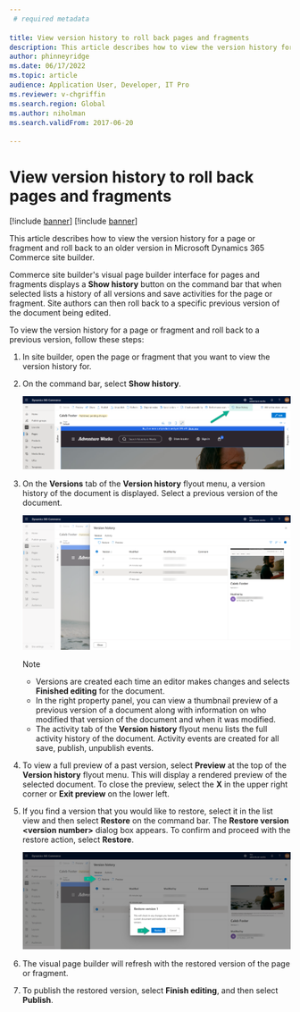 ```yaml
---
 # required metadata

title: View version history to roll back pages and fragments
description: This article describes how to view the version history for a page or fragment and roll back to an older version in Microsoft Dynamics 365 Commerce site builder.
author: phinneyridge
ms.date: 06/17/2022
ms.topic: article
audience: Application User, Developer, IT Pro
ms.reviewer: v-chgriffin
ms.search.region: Global
ms.author: niholman
ms.search.validFrom: 2017-06-20

---
```


# View version history to roll back pages and fragments

[!include [banner](includes/banner.md)]
[!include [banner](includes/preview-banner.md)]

This article describes how to view the version history for a page or fragment and roll back to an older version in Microsoft Dynamics 365 Commerce site builder.

Commerce site builder's visual page builder interface for pages and fragments displays a **Show history** button on the command bar that when selected lists a history of all versions and save activities for the page or fragment. Site authors can then roll back to a specific previous version of the document being edited. 

To view the version history for a page or fragment and roll back to a previous version, follow these steps:

1. In site builder, open the page or fragment that you want to view the version history for.
1. On the command bar, select **Show history**.   

    ![Show history button.](./media/version-history-1.png)

1. On the **Versions** tab of the **Version history** flyout menu, a version history of the document is displayed. Select a previous version of the document. 

    ![Version history list view.](./media/version-history-2.png)

    > [!NOTE]
    > - Versions are created each time an editor makes changes and selects **Finished editing** for the document. 
    > - In the right property panel, you can view a thumbnail preview of a previous version of a document along with information on who modified that version of the document and when it was modified.
    > - The activity tab of the **Version history** flyout menu lists the full activity history of the document. Activity events are created for all save, publish, unpublish events.

1. To view a full preview of a past version, select **Preview** at the top of the **Version history** flyout menu. This will display a rendered preview of the selected document. To close the preview, select the **X** in the upper right corner or **Exit preview** on the lower left.
1. If you find a version that you would like to restore, select it in the list view and then select **Restore** on the command bar. The **Restore version \<version number\>** dialog box appears. To confirm and proceed with the restore action, select **Restore**.

    ![Restore version action.](./media/version-history-3.png)

1. The visual page builder will refresh with the restored version of the page or fragment.
1. To publish the restored version, select **Finish editing**, and then select **Publish**.
